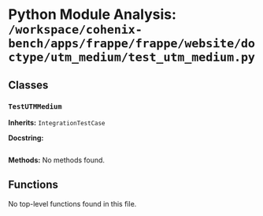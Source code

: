 # Python Module Analysis: `/workspace/cohenix-bench/apps/frappe/frappe/website/doctype/utm_medium/test_utm_medium.py`

## Classes

### `TestUTMMedium`
**Inherits:** `IntegrationTestCase`


**Docstring:**
```

```

**Methods:**
No methods found.




## Functions

No top-level functions found in this file.
